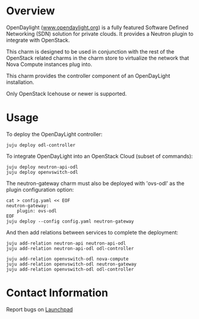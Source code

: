 # Overview

OpenDaylight (www.opendaylight.org) is a fully featured Software Defined Networking (SDN) solution for private clouds. It provides a Neutron plugin to
integrate with OpenStack.

This charm is designed to be used in conjunction with the rest of the OpenStack related charms in the charm store to virtualize the network that Nova Compute instances plug into.

This charm provides the controller component of an OpenDayLight installation.

Only OpenStack Icehouse or newer is supported.

# Usage

To deploy the OpenDayLight controller:

    juju deploy odl-controller

To integrate OpenDayLight into an OpenStack Cloud (subset of commands):

    juju deploy neutron-api-odl
    juju deploy openvswitch-odl

The neutron-gateway charm must also be deployed with 'ovs-odl' as the plugin configuration option:

    cat > config.yaml << EOF
    neutron-gateway:
        plugin: ovs-odl
    EOF
    juju deploy --config config.yaml neutron-gateway

And then add relations between services to complete the deployment:

    juju add-relation neutron-api neutron-api-odl
    juju add-relation neutron-api-odl odl-controller

    juju add-relation openvswitch-odl nova-compute
    juju add-relation openvswitch-odl neutron-gateway
    juju add-relation openvswitch-odl odl-controller

# Contact Information

Report bugs on [Launchpad](http://bugs.launchpad.net/charms/+source/odl-controller/+filebug)
